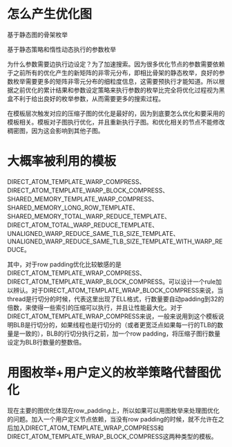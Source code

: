 # 怎么产生优化图

基于静态图的骨架枚举

基于静态策略和惰性动态执行的参数枚举

为什么参数需要边执行边设定？为了加速搜索。因为很多优化节点的参数需要依赖于之前所有的优化产生的新矩阵的非零元分布，即相比骨架的静态枚举，良好的参数枚举需要更多的矩阵非零元分布的细粒度信息，这需要预执行才能知道。所以根据之前优化的累计结果和参数设定策略来执行参数的枚举比完全将优化过程视为黑盒不利于给出良好的枚举参数，从而需要更多的搜索过程。

在模板层次触发对应的压缩子图的优化是最好的，因为到底要怎么优化和要采用的模板相关。模板对子图执行优化，并且重新执行子图。和优化相关的节点不能修改稠密图，因为这会影响到其他子图。

# 大概率被利用的模板

DIRECT_ATOM_TEMPLATE_WARP_COMPRESS、DIRECT_ATOM_TEMPLATE_WARP_BLOCK_COMPRESS、SHARED_MEMORY_TEMPLATE_WARP_COMPRESS、SHARED_MEMORY_LONG_ROW_TEMPLATE、SHARED_MEMORY_TOTAL_WARP_REDUCE_TEMPLATE、DIRECT_ATOM_TOTAL_WARP_REDUCE_TEMPLATE、UNALIGNED_WARP_REDUCE_SAME_TLB_SIZE_TEMPLATE、UNALIGNED_WARP_REDUCE_SAME_TLB_SIZE_TEMPLATE_WITH_WARP_REDUCE。

其中，对于row padding优化比较敏感的是DIRECT_ATOM_TEMPLATE_WRAP_COMPRESS、DIRECT_ATOM_TEMPLATE_WARP_BLOCK_COMPRESS。可以设计一个rule加以辨认。对于DIRECT_ATOM_TEMPLATE_WRAP_BLOCK_COMPRESS来说，当thread是行切分的时候，代表这里出现了ELL格式，行数量要自动padding到32的倍数，来使得一些索引的压缩可以执行，并且让性能最大化。对于DIRECT_ATOM_TEMPLATE_WRAP_COMPRESS来说，一般来说用到这个模板说明BLB是行切分的，如果线程也是行切分的（或者更宽泛点如果每一行的TLB的数量是一致的），BLB的行切分执行之前，加一个row padding，将压缩子图行数量设定为BLB行数量的整数倍。

# 用图枚举+用户定义的枚举策略代替图优化

现在主要的图优化体现在row_padding上，所以如果可以用图枚举来处理图优化的问题。加入一个用户定义节点依赖，当没有row padding的时候，就不允许在之后加入DIRECT_ATOM_TEMPLATE_WRAP_COMPRESS和DIRECT_ATOM_TEMPLATE_WRAP_BLOCK_COMPRESS这两种类型的模板。